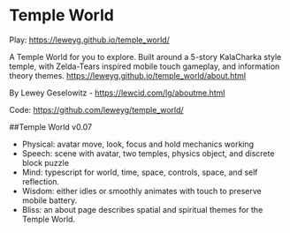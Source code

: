 # Temple World

Play: https://leweyg.github.io/temple_world/ 

A Temple World for you to explore. Built around a 5-story KalaCharka style temple,
            with Zelda-Tears inspired mobile touch gameplay, and information theory themes. https://leweyg.github.io/temple_world/about.html 

By Lewey Geselowitz - https://lewcid.com/lg/aboutme.html 

Code: https://github.com/leweyg/temple_world/

##Temple World v0.07

- Physical: avatar move, look, focus and hold mechanics working
- Speech: scene with avatar, two temples, physics object, and discrete block puzzle
- Mind: typescript for world, time, space, controls, space, and self reflection.
- Wisdom: either idles or smoothly animates with touch to preserve mobile battery.
- Bliss: an about page describes spatial and spiritual themes for the Temple World.
